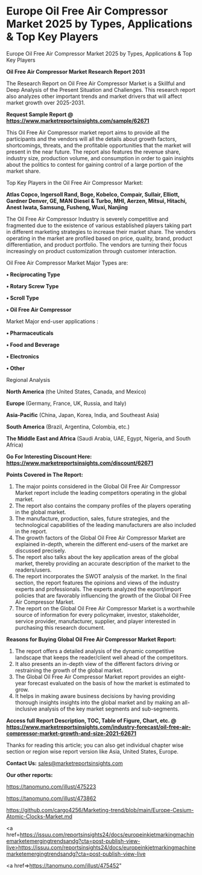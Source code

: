 # Europe Oil Free Air Compressor Market 2025 by Types, Applications & Top Key Players
Europe Oil Free Air Compressor Market 2025 by Types, Applications & Top Key Players

<strong>Oil Free Air Compressor Market Research Report 2031</strong>

The Research Report on Oil Free Air Compressor Market is a Skillful and Deep Analysis of the Present Situation and Challenges. This research report also analyzes other important trends and market drivers that will affect market growth over 2025-2031.

<strong>Request Sample Report @ <a href=https://www.marketreportsinsights.com/sample/62671>https://www.marketreportsinsights.com/sample/62671</a></strong>

This Oil Free Air Compressor market report aims to provide all the participants and the vendors will all the details about growth factors, shortcomings, threats, and the profitable opportunities that the market will present in the near future. The report also features the revenue share, industry size, production volume, and consumption in order to gain insights about the politics to contest for gaining control of a large portion of the market share.

Top Key Players in the Oil Free Air Compressor Market:

<strong>Atlas Copco, Ingersoll Rand, Boge, Kobelco, Compair, Sullair, Elliott, Gardner Denver, GE, MAN Diesel & Turbo, MHI, Aerzen, Mitsui, Hitachi, Anest Iwata, Samsung, Fusheng, Wuxi, Nanjing</strong>

The Oil Free Air Compressor Industry is severely competitive and fragmented due to the existence of various established players taking part in different marketing strategies to increase their market share. The vendors operating in the market are profiled based on price, quality, brand, product differentiation, and product portfolio. The vendors are turning their focus increasingly on product customization through customer interaction.

Oil Free Air Compressor Market Major Types are:

<strong>• Reciprocating Type

• Rotary Screw Type

• Scroll Type

• Oil Free Air Compressor</strong>

Market Major end-user applications :

<strong>• Pharmaceuticals

• Food and Beverage

• Electronics

• Other</strong>

Regional Analysis

</u><strong><b>North America</b></strong> (the United States, Canada, and Mexico)

<strong><b>Europe </b></strong>(Germany, France, UK, Russia, and Italy)

<strong><b>Asia-Pacific</b></strong> (China, Japan, Korea, India, and Southeast Asia)

<strong><b>South America</b></strong> (Brazil, Argentina, Colombia, etc.)

<strong><b>The Middle East and Africa</b></strong> (Saudi Arabia, UAE, Egypt, Nigeria, and South Africa)

<strong>Go For Interesting Discount Here: <a href=https://www.marketreportsinsights.com/discount/62671>https://www.marketreportsinsights.com/discount/62671</a></strong>

<strong>Points Covered in The Report:</strong>
<ol>
  <li>The major points considered in the Global Oil Free Air Compressor Market report include the leading competitors operating in the global market.</li>
  <li>The report also contains the company profiles of the players operating in the global market.</li>
  <li>The manufacture, production, sales, future strategies, and the technological capabilities of the leading manufacturers are also included in the report.</li>
  <li>The growth factors of the Global Oil Free Air Compressor Market are explained in-depth, wherein the different end-users of the market are discussed precisely.</li>
  <li>The report also talks about the key application areas of the global market, thereby providing an accurate description of the market to the readers/users.</li>
  <li>The report incorporates the SWOT analysis of the market. In the final section, the report features the opinions and views of the industry experts and professionals. The experts analyzed the export/import policies that are favorably influencing the growth of the Global Oil Free Air Compressor Market.</li>
  <li>The report on the Global Oil Free Air Compressor Market is a worthwhile source of information for every policymaker, investor, stakeholder, service provider, manufacturer, supplier, and player interested in purchasing this research document.</li>
</ol>
<strong>Reasons for Buying Global Oil Free Air Compressor Market Report:</strong>

<ol>
  <li>The report offers a detailed analysis of the dynamic competitive landscape that keeps the reader/client well ahead of the competitors.</li>
  <li>It also presents an in-depth view of the different factors driving or restraining the growth of the global market.</li>
  <li>The Global Oil Free Air Compressor Market report provides an eight-year forecast evaluated on the basis of how the market is estimated to grow.</li>
  <li>It helps in making aware business decisions by having providing thorough insights insights into the global market and by making an all-inclusive analysis of the key market segments and sub-segments.</li>
</ol>
<strong>Access full Report Description, TOC, Table of Figure, Chart, etc. @ <a href=https://www.marketreportsinsights.com/industry-forecast/oil-free-air-compressor-market-growth-and-size-2021-62671>https://www.marketreportsinsights.com/industry-forecast/oil-free-air-compressor-market-growth-and-size-2021-62671</a></strong>


Thanks for reading this article; you can also get individual chapter wise section or region wise report version like Asia, United States, Europe.

<strong>Contact Us:</strong>
sales@marketreportsinsights.com

<strong>Our other reports:</strong>

<a href=https://tanomuno.com/illust/475223>https://tanomuno.com/illust/475223</a>

<a href=https://tanomuno.com/illust/473862>https://tanomuno.com/illust/473862</a>

<a href=https://github.com/cargo4256/Marketing-trend/blob/main/Europe-Cesium-Atomic-Clocks-Market.md>https://github.com/cargo4256/Marketing-trend/blob/main/Europe-Cesium-Atomic-Clocks-Market.md</a>

<a href=https://issuu.com/reportsinsights24/docs/europeinkjetmarkingmachinemarketemergingtrendsandg?cta=post-publish-view-live>https://issuu.com/reportsinsights24/docs/europeinkjetmarkingmachinemarketemergingtrendsandg?cta=post-publish-view-live</a>

<a href=>https://tanomuno.com/illust/475452</a>"
